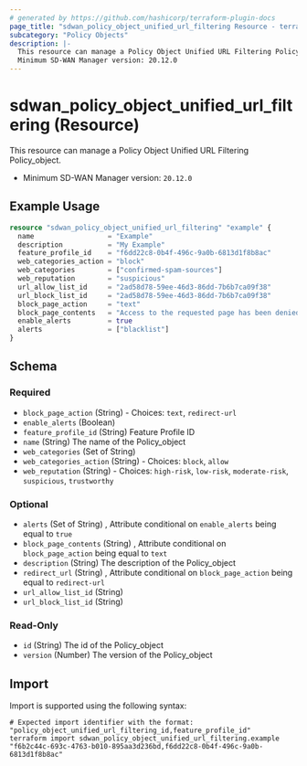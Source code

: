 ```yaml
---
# generated by https://github.com/hashicorp/terraform-plugin-docs
page_title: "sdwan_policy_object_unified_url_filtering Resource - terraform-provider-sdwan"
subcategory: "Policy Objects"
description: |-
  This resource can manage a Policy Object Unified URL Filtering Policy_object.
  Minimum SD-WAN Manager version: 20.12.0
---
```


# sdwan_policy_object_unified_url_filtering (Resource)

This resource can manage a Policy Object Unified URL Filtering Policy_object.
  - Minimum SD-WAN Manager version: `20.12.0`

## Example Usage

```terraform
resource "sdwan_policy_object_unified_url_filtering" "example" {
  name                  = "Example"
  description           = "My Example"
  feature_profile_id    = "f6dd22c8-0b4f-496c-9a0b-6813d1f8b8ac"
  web_categories_action = "block"
  web_categories        = ["confirmed-spam-sources"]
  web_reputation        = "suspicious"
  url_allow_list_id     = "2ad58d78-59ee-46d3-86dd-7b6b7ca09f38"
  url_block_list_id     = "2ad58d78-59ee-46d3-86dd-7b6b7ca09f38"
  block_page_action     = "text"
  block_page_contents   = "Access to the requested page has been denied. Please contact your Network Administrator"
  enable_alerts         = true
  alerts                = ["blacklist"]
}
```

<!-- schema generated by tfplugindocs -->
## Schema

### Required

- `block_page_action` (String) - Choices: `text`, `redirect-url`
- `enable_alerts` (Boolean)
- `feature_profile_id` (String) Feature Profile ID
- `name` (String) The name of the Policy_object
- `web_categories` (Set of String)
- `web_categories_action` (String) - Choices: `block`, `allow`
- `web_reputation` (String) - Choices: `high-risk`, `low-risk`, `moderate-risk`, `suspicious`, `trustworthy`

### Optional

- `alerts` (Set of String) , Attribute conditional on `enable_alerts` being equal to `true`
- `block_page_contents` (String) , Attribute conditional on `block_page_action` being equal to `text`
- `description` (String) The description of the Policy_object
- `redirect_url` (String) , Attribute conditional on `block_page_action` being equal to `redirect-url`
- `url_allow_list_id` (String)
- `url_block_list_id` (String)

### Read-Only

- `id` (String) The id of the Policy_object
- `version` (Number) The version of the Policy_object

## Import

Import is supported using the following syntax:

```shell
# Expected import identifier with the format: "policy_object_unified_url_filtering_id,feature_profile_id"
terraform import sdwan_policy_object_unified_url_filtering.example "f6b2c44c-693c-4763-b010-895aa3d236bd,f6dd22c8-0b4f-496c-9a0b-6813d1f8b8ac"
```
